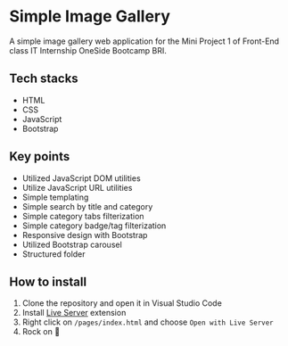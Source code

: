 # Simple Image Gallery

A simple image gallery web application for the Mini Project 1 of Front-End class IT Internship OneSide Bootcamp BRI.

## Tech stacks

- HTML
- CSS
- JavaScript
- Bootstrap

## Key points

- Utilized JavaScript DOM utilities
- Utilize JavaScript URL utilities
- Simple templating
- Simple search by title and category
- Simple category tabs filterization
- Simple category badge/tag filterization
- Responsive design with Bootstrap
- Utilized Bootstrap carousel
- Structured folder

## How to install

1. Clone the repository and open it in Visual Studio Code
2. Install [Live Server](https://marketplace.visualstudio.com/items?itemName=ritwickdey.LiveServer) extension
3. Right click on `/pages/index.html` and choose `Open with Live Server`
4. Rock on 🚀
